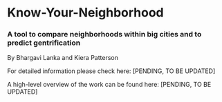 # Know-Your-Neighborhood
### A tool to compare neighborhoods within big cities and to predict gentrification
By Bhargavi Lanka and Kiera Patterson

For detailed information please check here: [PENDING, TO BE UPDATED]

A high-level overview of the work can be found here: [PENDING, TO BE UPDATED]
